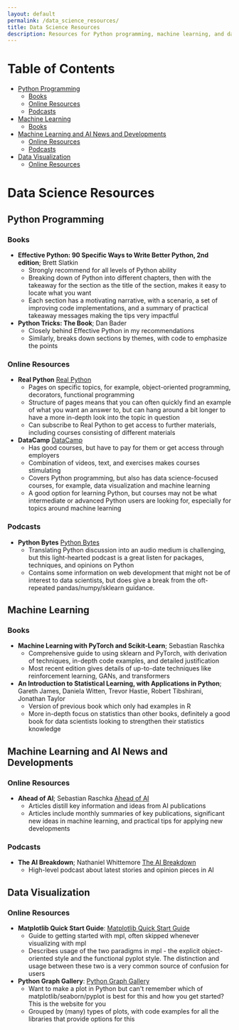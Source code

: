```yaml
---
layout: default
permalink: /data_science_resources/
title: Data Science Resources
description: Resources for Python programming, machine learning, and data visualization
---
```


# Table of Contents

- [Python Programming](#python-programming)
  - [Books](#books)
  - [Online Resources](#online-resources)
  - [Podcasts](#podcasts)
- [Machine Learning](#machine-learning)
  - [Books](#books-1)
- [Machine Learning and AI News and Developments](#machine-learning-and-ai-news-and-developments)
  - [Online Resources](#online-resources)
  - [Podcasts](#podcasts-1)
- [Data Visualization](#data-visualization)
  - [Online Resources](#online-resources-2)

# Data Science Resources

## Python Programming

### Books
- **Effective Python: 90 Specific Ways to Write Better Python, 2nd edition**; Brett Slatkin
	- Strongly recommend for all levels of Python ability
	- Breaking down of Python into different chapters, then with the takeaway for the section as the title of the section, makes it easy to locate what you want
	- Each section has a motivating narrative, with a scenario, a set of improving code implementations, and a summary of practical takeaway messages making the tips very impactful
- **Python Tricks: The Book**; Dan Bader
	- Closely behind Effective Python in my recommendations
	- Similarly, breaks down sections by themes, with code to emphasize the points

### Online Resources
- **Real Python** [Real Python](https://realpython.com/)
	- Pages on specific topics, for example, object-oriented programming, decorators, functional programming
	- Structure of pages means that you can often quickly find an example of what you want an answer to, but can hang around a bit longer to have a more in-depth look into the topic in question
	- Can subscribe to Real Python to get access to further materials, including courses consisting of different materials 
- **DataCamp** [DataCamp](https://www.datacamp.com/)
	- Has good courses, but have to pay for them or get access through employers
	- Combination of videos, text, and exercises makes courses stimulating
	- Covers Python programming, but also has data science-focused courses, for example, data visualization and machine learning
	- A good option for learning Python, but courses may not be what intermediate or advanced Python users are looking for, especially for topics around machine learning

### Podcasts
- **Python Bytes** [Python Bytes](https://open.spotify.com/show/5o8820UB982QGwS4GYMGx9)
	- Translating Python discussion into an audio medium is challenging, but this light-hearted podcast is a great listen for packages, techniques, and opinions on Python
	- Contains some information on web development that might not be of interest to data scientists, but does give a break from the oft-repeated pandas/numpy/sklearn guidance.

## Machine Learning

### Books
- **Machine Learning with PyTorch and Scikit-Learn**; Sebastian Raschka
	- Comprehensive guide to using sklearn and PyTorch, with derivation of techniques, in-depth code examples, and detailed justification
	- Most recent edition gives details of up-to-date techniques like reinforcement learning, GANs, and transformers
- **An Introduction to Statistical Learning, with Applications in Python**; Gareth James, Daniela Witten, Trevor Hastie, Robert Tibshirani, Jonathan Taylor
	- Version of previous book which only had examples in R
	- More in-depth focus on statistics than other books, definitely a good book for data scientists looking to strengthen their statistics knowledge

## Machine Learning and AI News and Developments

### Online Resources
- **Ahead of AI**; Sebastian Raschka [Ahead of AI](https://magazine.sebastianraschka.com/)
	- Articles distill key information and ideas from AI publications
	- Articles include monthly summaries of key publications, significant new ideas in machine learning, and practical tips for applying new developments

### Podcasts
- **The AI Breakdown**; Nathaniel Whittemore [The AI Breakdown](https://open.spotify.com/show/7gKwwMLFLc6RmjmRpbMtEO)
	- High-level podcast about latest stories and opinion pieces in AI

## Data Visualization

### Online Resources
- **Matplotlib Quick Start Guide**: [Matplotlib Quick Start Guide](https://matplotlib.org/stable/us)
	- Guide to getting started with mpl, often skipped whenever visualizing with mpl
	- Describes usage of the two paradigms in mpl - the explicit object-oriented style and the functional pyplot style. The distinction and usage between these two is a very common source of confusion for users
- **Python Graph Gallery**: [Python Graph Gallery](https://python-graph-gallery.com/)
	- Want to make a plot in Python but can't remember which of matplotlib/seaborn/pyplot is best for this and how you get started? This is the website for you
	- Grouped by (many) types of plots, with code examples for all the libraries that provide options for this
